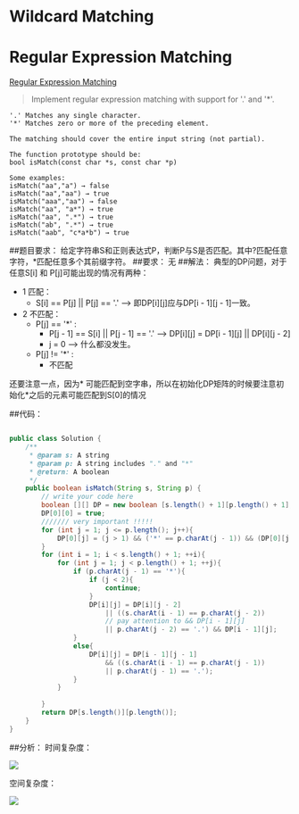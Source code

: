 # Wildcard Matching

# Regular Expression Matching

[Regular Expression Matching](https://leetcode.com/problems/wildcard-matching/)

>Implement regular expression matching with support for '.' and '*'.

```
'.' Matches any single character.
'*' Matches zero or more of the preceding element.

The matching should cover the entire input string (not partial).

The function prototype should be:
bool isMatch(const char *s, const char *p)

Some examples:
isMatch("aa","a") → false
isMatch("aa","aa") → true
isMatch("aaa","aa") → false
isMatch("aa", "a*") → true
isMatch("aa", ".*") → true
isMatch("ab", ".*") → true
isMatch("aab", "c*a*b") → true
```


##题目要求：
给定字符串S和正则表达式P，判断P与S是否匹配。其中?匹配任意字符，\*匹配任意多个其前缀字符。
##要求：
无
##解法：
典型的DP问题，对于任意S[i] 和 P[j]可能出现的情况有两种：

- 1 匹配：
  - S[i] == P[j] || P[j] == '.' --> 即DP[i]\[j]应与DP[i - 1]\[j - 1]一致。
- 2 不匹配：
    - P[j] == '\*' :
      - P[j - 1] == S[i] || P[j - 1] == '.'  --> DP[i]\[j] = DP[i - 1]\[j] || DP[i]\[j - 2]
      - j = 0 --> 什么都没发生。
    - P[j] != '\*' :
      - 不匹配

还要注意一点，因为\* 可能匹配到空字串，所以在初始化DP矩阵的时候要注意初始化\*之后的元素可能匹配到S[0]的情况


##代码：
```java

public class Solution {
    /**
     * @param s: A string 
     * @param p: A string includes "." and "*"
     * @return: A boolean
     */
    public boolean isMatch(String s, String p) {
        // write your code here
        boolean [][] DP = new boolean [s.length() + 1][p.length() + 1];
        DP[0][0] = true;
        /////// very important !!!!!
        for (int j = 1; j <= p.length(); j++){
            DP[0][j] = (j > 1) && ('*' == p.charAt(j - 1)) && (DP[0][j - 2]);
        }
        for (int i = 1; i < s.length() + 1; ++i){
            for (int j = 1; j < p.length() + 1; ++j){
                if (p.charAt(j - 1) == '*'){
                    if (j < 2){
                        continue;
                    }
                    DP[i][j] = DP[i][j - 2] 
                        || ((s.charAt(i - 1) == p.charAt(j - 2)) 
                        // pay attention to && DP[i - 1][j]
                        || p.charAt(j - 2) == '.') && DP[i - 1][j];
                }
                else{
                    DP[i][j] = DP[i - 1][j - 1] 
                        && ((s.charAt(i - 1) == p.charAt(j - 1)) 
                        || p.charAt(j - 1) == '.');
                }
            }
            
        }
        return DP[s.length()][p.length()];
    }
}
```
##分析：
时间复杂度：


<img src="http://chart.googleapis.com/chart?cht=tx&chl=\Large  O(n^2)" style="border:none;">

空间复杂度：

<img src="http://chart.googleapis.com/chart?cht=tx&chl=\Large O(n^2)" style="border:none;">
